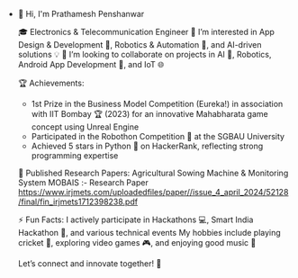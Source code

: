 - 👋 Hi, I'm Prathamesh Penshanwar

  🎓 Electronics & Telecommunication Engineer
  👀 I’m interested in App Design & Development 📱, Robotics & Automation 🤖, and AI-driven solutions 💡
  🤝 I’m looking to collaborate on projects in AI 🤖, Robotics, Android App Development 📲, and IoT 🌐
  
  🏆 Achievements:
     - 1st Prize in the Business Model Competition (Eureka!) in association with IIT Bombay 🏆 (2023) for an innovative Mahabharata game concept using Unreal Engine
     - Participated in the Robothon Competition 🤖 at the SGBAU University
     - Achieved 5 stars in Python 🐍 on HackerRank, reflecting strong programming expertise

  📜 Published Research Papers:
   Agricultural Sowing Machine & Monitoring System 
   MOBAIS :- Research Paper https://www.irjmets.com/uploadedfiles/paper//issue_4_april_2024/52128/final/fin_irjmets1712398238.pdf

  ⚡ Fun Facts:
   I actively participate in Hackathons 💻, Smart India Hackathon 🚀, and various technical events
   My hobbies include playing cricket 🏏, exploring video games 🎮, and enjoying good music 🎵

   Let’s connect and innovate together! 🌟

<!---
PRATHAM777P/PRATHAM777P is a ✨ special ✨ repository because its `README.md` (this file) appears on your GitHub profile.
You can click the Preview link to take a look at your changes.
--->
